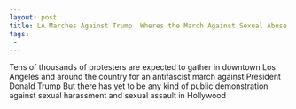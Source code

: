 ```yaml
---
layout: post
title: LA Marches Against Trump  Wheres the March Against Sexual Abuse in Hollywood
tags:
 -
---
```

Tens of thousands of protesters are expected to gather in downtown Los Angeles and around the country for an antifascist march against President Donald Trump But there has yet to be any kind of public demonstration against sexual harassment and sexual assault in Hollywood
